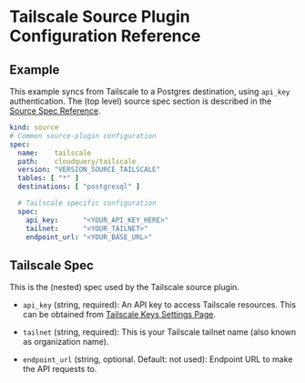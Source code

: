 # Tailscale Source Plugin Configuration Reference

## Example

This example syncs from Tailscale to a Postgres destination, using `api_key` authentication.
The (top level) source spec section is described in the [Source Spec Reference](/docs/reference/source-spec).

```yaml copy
kind: source
# Common source-plugin configuration
spec:
  name:    tailscale
  path:    cloudquery/tailscale
  version: "VERSION_SOURCE_TAILSCALE"
  tables: [ "*" ]
  destinations: [ "postgresql" ]

  # Tailscale specific configuration
  spec:
    api_key:      "<YOUR_API_KEY_HERE>"
    tailnet:      "<YOUR_TAILNET>"
    endpoint_url: "<YOUR_BASE_URL>"
```

## Tailscale Spec

This is the (nested) spec used by the Tailscale source plugin.

- `api_key` (string, required):
  An API key to access Tailscale resources.
  This can be obtained from [Tailscale Keys Settings Page](https://login.tailscale.com/admin/settings/keys).

- `tailnet`  (string, required):
  This is your Tailscale tailnet name (also known as organization name).

- `endpoint_url` (string, optional. Default: not used):
  Endpoint URL to make the API requests to.
